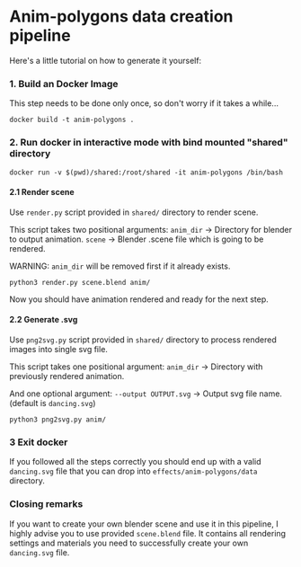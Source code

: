 # Anim-polygons data creation pipeline

Here's a little tutorial on how to generate it yourself:

### 1. Build an Docker Image
This step needs to be done only once, so don't worry if it takes a while...

```
docker build -t anim-polygons .
```

### 2. Run docker in interactive mode with bind mounted "shared" directory

```
docker run -v $(pwd)/shared:/root/shared -it anim-polygons /bin/bash
```



#### 2.1 Render scene

Use ```render.py``` script provided in ```shared/``` directory to render scene.

This script takes two positional arguments:
```anim_dir``` -> Directory for blender to output animation.
```scene``` -> Blender .scene file which is going to be rendered.

WARNING: ```anim_dir``` will be removed first if it already exists.

```
python3 render.py scene.blend anim/ 
```

Now you should have animation rendered and ready for the next step.

#### 2.2 Generate .svg

Use ```png2svg.py``` script provided in ```shared/``` directory to process rendered images into single svg file.

This script takes one positional argument:
```anim_dir``` -> Directory with previously rendered animation.

And one optional argument:
```--output OUTPUT.svg``` -> Output svg file name. (default is ```dancing.svg```)


```
python3 png2svg.py anim/
```

### 3 Exit docker

If you followed all the steps correctly you should end up with a valid ```dancing.svg``` file that you can drop into ```effects/anim-polygons/data``` directory.


### Closing remarks

If you want to create your own blender scene and use it in this pipeline, I highly advise you to use provided ```scene.blend``` file.
It contains all rendering settings and materials you need to successfully create your own ```dancing.svg``` file.
